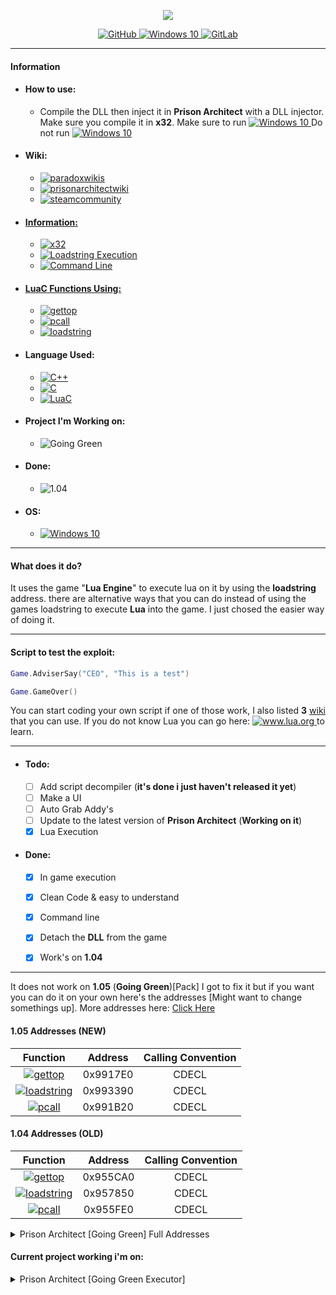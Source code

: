 <p align="center">
  <img src="https://prisonarchitect.paradoxwikis.com/images/thumb/7/7f/Prison_Architect_logo.png/300px-Prison_Architect_logo.png">
</p>
<p align="center">
  <a href="https://github.com/pwd0kernel/Prison-Architect-Execution">
    <img alt="GitHub" src="https://img.shields.io/badge/github%20-%23121011.svg?&style=for-the-badge&logo=github&logoColor=white"/>
  </a>
  <a href="https://en.wikipedia.org/wiki/Windows_10">
    <img alt="Windows 10" src="https://img.shields.io/badge/Windows 10/8/7-0078D6?style=for-the-badge&logo=windows&logoColor=white" />
  </a>
  <a href="https://gitlab.com/pwd0kernel/Prison-Architect-Execution">
    <img alt="GitLab" src="https://img.shields.io/badge/gitlab%20-%23181717.svg?&style=for-the-badge&logo=gitlab&logoColor=white"/>
  </a>
</p>


---


#### Information
  - #### How to use:
    - Compile the DLL then inject it in <b>Prison Architect</b> with a DLL injector. Make sure you compile it in <b>x32</b>. Make sure to run  <a href="https://en.wikipedia.org/wiki/Windows_10"> <img alt="Windows 10" src="https://img.shields.io/badge/Prison Architect.exe-0078D6?&logo=windows&logoColor=white&color=darkgreen" /> </a> Do not run <a href="https://en.wikipedia.org/wiki/Windows_10"> <img alt="Windows 10" src="https://img.shields.io/badge/Prison Architect64.exe-0078D6?&logo=windows&logoColor=white&color=darkred" /> </a>

  - #### Wiki:
    - <a href="https://prisonarchitect.paradoxwikis.com/Lua"> <img alt="paradoxwikis" src="https://img.shields.io/badge/paradoxwikis-%232C2D72.svg?&style=for-the-badge&logo=lua&logoColor=white&color=orange"/> </a>
    - <a href="https://www.prisonarchitectwiki.com/wiki/Modding_guide"> <img alt="prisonarchitectwiki" src="https://img.shields.io/badge/prisonarchitectwiki-%232C2D72.svg?&style=for-the-badge&logo=lua&logoColor=white&color=orange"/>
    - <a href="https://steamcommunity.com/sharedfiles/filedetails/?id=480978426"> <img alt="steamcommunity" src="https://img.shields.io/badge/steamcommunity-%232C2D72.svg?&style=for-the-badge&logo=lua&logoColor=white&color=orange"/>

  - #### Information:
    - <img alt="x32" src="https://img.shields.io/badge/x32 - DLL-0078D6?style=for-the-badge&color=blue" />
    - <img alt="Loadstring Execution" src="https://img.shields.io/badge/Loadstring Execution-0078D6?style=for-the-badge&color=blue" />
    - <img alt="Command Line" src="https://img.shields.io/badge/Command line- CMD-0078D6?style=for-the-badge&color=blue" />

  - #### LuaC Functions Using:
    - <a href="https://www.lua.org/source/5.1/lapi.c.html#lua_gettop"> <img alt="gettop" src="https://img.shields.io/badge/gettop-%232C2D72.svg?&style=for-the-badge&logo=lua&logoColor=white"/> </a>
    - <a href="https://www.lua.org/source/5.1/lapi.c.html#lua_pcall"> <img alt="pcall" src="https://img.shields.io/badge/pcall-%232C2D72.svg?&style=for-the-badge&logo=lua&logoColor=white"/> </a>
    - <a href="https://www.lua.org/source/5.1/lauxlib.c.html#luaL_loadstring"> <img alt="loadstring" src="https://img.shields.io/badge/loadstring-%232C2D72.svg?&style=for-the-badge&logo=lua&logoColor=white"/> </a>

  - #### Language Used:
    - <a href="https://en.wikipedia.org/wiki/C%2B%2B"> <img alt="C++" src="https://img.shields.io/badge/c++%20-%2300599C.svg?&style=for-the-badge&logo=c%2B%2B&ogoColor=white"/> </a>
    - <a href="https://en.wikipedia.org/wiki/C_(programming_language)"> <img alt="C" src="https://img.shields.io/badge/c%20-%2300599C.svg?&style=for-the-badge&logo=c&logoColor=white"/> </a>
    - <a href="https://en.wikipedia.org/wiki/Lua_(programming_language)"> <img alt="LuaC" src="https://img.shields.io/badge/luac-%232C2D72.svg?&style=for-the-badge&logo=lua&logoColor=white"/> </a>

  - #### Project I'm Working on:
    - <img alt="Going Green" src="https://img.shields.io/badge/1.05 - (Going Green) [Pack]-0078D6?style=for-the-badge&color=red"/>

  - #### Done:
    - <img alt="1.04" src="https://img.shields.io/badge/1.04 - [ALL DLC]-0078D6?style=for-the-badge&color=red"/>

  - #### OS:
    - <a href="https://en.wikipedia.org/wiki/Windows_10"> <img alt="Windows 10" src="https://img.shields.io/badge/Windows-0078D6?style=for-the-badge&logo=windows&logoColor=white" /> </a>

---


#### What does it do?

It uses the game "<b>Lua Engine</b>" to execute lua on it by using the <b>loadstring</b> address.
there are alternative ways that you can do instead of using the games loadstring
to execute <b>Lua</b> into the game. I just chosed the easier way of doing it.


---


#### Script to test the exploit:
```lua
Game.AdviserSay("CEO", "This is a test")
```

```lua
Game.GameOver()
```

You can start coding your own script if one of those work, I also listed <b>3</b> <a href="https://github.com/pwd0kernel/Prison-Architect-Execution#wiki">wiki</a> that you can use.
If you do not know Lua you can go here: <a href="https://www.lua.org/start.html"> <img alt="www.lua.org" src="https://img.shields.io/badge/www.lua.org-%232C2D72.svg?&logo=lua&logoColor=white"/> </a> to learn.

---


- #### Todo:
	- [ ] Add script decompiler (<b>it's done i just haven't released it yet</b>)
	- [ ] Make a UI
	- [ ] Auto Grab Addy's
	- [ ] Update to the latest version of <b>Prison Architect</b> (<b>Working on it</b>)
	- [x] Lua Execution
- #### Done:
  - [x] In game execution
  - [x] Clean Code & easy to understand
  - [x] Command line
  - [x] Detach the <b>DLL</b> from the game
  - [x] Work's on <b>1.04</b>


---


It does not work on <b>1.05</b> (<b>Going Green</b>)[Pack] I got to fix it but if you want you can do it on your own here's the addresses [Might want to change somethings up]. More addresses here: <a href= "https://github.com/pwd0kernel/Prison-Architect-Execution/blob/main/Codes%201.05/Addys.md">Click Here</a>


#### 1.05 Addresses (NEW)

|                                Function                                | Address  | Calling Convention |
| :--------------------------------------------------------------------: | :------: | :----------------: |
|    <a href="https://www.lua.org/source/5.1/lapi.c.html#lua_gettop"> <img alt="gettop" src="https://img.shields.io/badge/gettop-%232C2D72.svg?&style=for-the-badge&logo=lua&logoColor=white"/> </a>     | 0x9917E0 |       CDECL        |
|   <a href="https://www.lua.org/source/5.1/lauxlib.c.html#luaL_loadstring"> <img alt="loadstring" src="https://img.shields.io/badge/loadstring-%232C2D72.svg?&style=for-the-badge&logo=lua&logoColor=white"/> </a>   | 0x993390 |       CDECL        |
| <a href="https://www.lua.org/source/5.1/lapi.c.html#lua_pcall"> <img alt="pcall" src="https://img.shields.io/badge/pcall-%232C2D72.svg?&style=for-the-badge&logo=lua&logoColor=white"/> </a> | 0x991B20 |       CDECL        |

#### 1.04 Addresses (OLD)

|                                Function                                | Address  | Calling Convention |
| :--------------------------------------------------------------------: | :------: | :----------------: |
|    <a href="https://www.lua.org/source/5.1/lapi.c.html#lua_gettop"><img alt="gettop" src="https://img.shields.io/badge/gettop-%232C2D72.svg?&style=for-the-badge&logo=lua&logoColor=white"/></a>     | 0x955CA0 |       CDECL        |
|   <a href="https://www.lua.org/source/5.1/lauxlib.c.html#luaL_loadstring"><img alt="loadstring" src="https://img.shields.io/badge/loadstring-%232C2D72.svg?&style=for-the-badge&logo=lua&logoColor=white"/></a>   | 0x957850 |       CDECL        |
| <a href="https://www.lua.org/source/5.1/lapi.c.html#lua_pcall"><img alt="pcall" src="https://img.shields.io/badge/pcall-%232C2D72.svg?&style=for-the-badge&logo=lua&logoColor=white"/></a> | 0x955FE0 |       CDECL        |

<details Closed>
  <summary>Prison Architect [Going Green] Full Addresses</summary>
      <img alt="Going Green" src="https://img.shields.io/badge/Prison Architect [Going Green Executor] - Soon-0078D6?style=for-the-badge&color=green"/>

##### Some Addresses might be wrong (since its from a dumper)

| Function   | Address  | Calling Convention |
| ---------- | -------- | ------------------ |
| LOADSTRING | 0x993390 | CDECL              |
| LOAD       | 0x995F20 | CDECL              |
| PCALL      | 0x991B20 | CDECL              |
| GETTOP     | 0x9917E0 | CDECL              |
| RAWGETI    | 0x991ED0 | CDECL              |
| PUSHVALUE  | 0x991DF0 | CDECL              |
| CALL       | 0x9913B0 | CDECL              |
| TYPE       | 0x992610 | CDECL              |
| ISSTRING   | 0x991910 | CDECL              |
| REPLACE 	 | 0x992040 | CDECL 			 |
| TOLSTRING  | 0x992490 | CDECL              |
| ISNUMBER   | 0x9918D0 | CDECL              |
| TONUMBER   | 0x992510 | CDECL              |
| PUSHTHREAD | 0x991DC0 | CDECL              |
| INSERT     | 0x991850 | CDECL              |
| SETFENV    | 0x992110 | CDECL              |
| GETSTACK   | 0x994750 | CDECL              |
| GETINFO    | 0x994650 | CDECL              |
| PUSHVFSTRING | 0x991E20 | CDECL            |
| CONCAT     | 0x991460 | CDECL              |
| ERROR      | 0x991560 | CDECL              |
| SETTOP     | 0x992300 | CDECL              |
| SETMETATABLE | 0x992220 | CDECL            |
| GETMETATABLE | 0x991750 | CDECL            |
| PUSHNIL    | 0x991D50 | CDECL              |
| PUSHSTRING | 0x991D50 | CDECL              |
| RAWGET     | 0x991E90 | CDECL              |
| REMOVE     | 0x991FF0 | CDECL              |
| CHECKSTACK | 0x9913F0 | CDECL              |
| XMOVE      | 0x992660 | CDECL              |
| SETLEVEL   | 0x992200 | CDECL              |
| RESUME     | 0x9961C0 | CDECL              |
| NEWTHREAD  | 0x9919D0 | CDECL              |
| ISCFUNCTION  | 0x9918A0 | CDECL            |
| TOUSERDATA | 0x9925E0 | CDECL              |
| GETFIELD   | 0x9916F0 | CDECL              |
| RAWEQUAL   | 0x991E50 | CDECL              |
| PUSHNUMBER | 0x991D30 | CDECL              |
| TOBOOLEAN  | 0x992E20 | CDECL              |
| GETFENV    | 0x9912A0 | CDECL              |
| TOCFUNCTION | 0x53111470 | CDECL           |
| TOTHREAD   | 0x9925C0 | CDECL              |
| TOPOINTER  | 0x992550 | CDECL              |
| TYPENAME   | 0x992640 | CDECL              |
| PUSHINTEGER | 0x992940 | CDECL             |
| CREATETABLE | 0x9914E0 | CDECL             |
| PUSHCCLOSURE | 0x991BB0 | CDECL            |
| NEWUSERDATA | 0x991A10 | CDECL             |
| RAWSET      | 0x991F10 | CDECL             |

</details>

#### Current project working i'm on:
<details Closed>
  <summary>Prison Architect [Going Green Executor]</summary>
    <p align="center">
      <img src="https://www.prisonarchitect.com/packs/media/start/gg-logo-1d490392.png">
      <img alt="Going Green" src="https://img.shields.io/badge/Prison Architect [Going Green Executor] - Soon-0078D6?style=for-the-badge&color=green"/>
    </p>
</details>